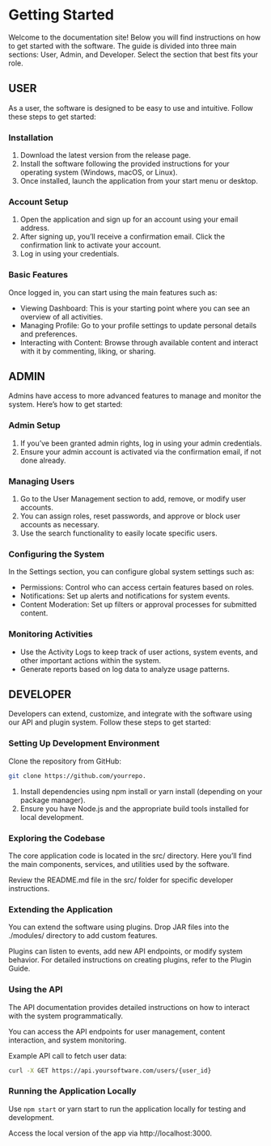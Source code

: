 # Getting Started
Welcome to the documentation site! Below you will find instructions on how to get started with the software. The guide is divided into three main sections: User, Admin, and Developer. Select the section that best fits your role.

## USER
As a user, the software is designed to be easy to use and intuitive. Follow these steps to get started:

### Installation
1. Download the latest version from the release page.
2. Install the software following the provided instructions for your operating system (Windows, macOS, or Linux).
3. Once installed, launch the application from your start menu or desktop.

### Account Setup
1. Open the application and sign up for an account using your email address.
2. After signing up, you’ll receive a confirmation email. Click the confirmation link to activate your account.
2. Log in using your credentials.

### Basic Features

Once logged in, you can start using the main features such as:
- Viewing Dashboard: This is your starting point where you can see an overview of all activities.
- Managing Profile: Go to your profile settings to update personal details and preferences.
- Interacting with Content: Browse through available content and interact with it by commenting, liking, or sharing.

## ADMIN
Admins have access to more advanced features to manage and monitor the system. Here’s how to get started:

### Admin Setup
1. If you’ve been granted admin rights, log in using your admin credentials.
2. Ensure your admin account is activated via the confirmation email, if not done already.

### Managing Users
1. Go to the User Management section to add, remove, or modify user accounts.
2. You can assign roles, reset passwords, and approve or block user accounts as necessary.
3. Use the search functionality to easily locate specific users.

### Configuring the System
In the Settings section, you can configure global system settings such as:

- Permissions: Control who can access certain features based on roles.
- Notifications: Set up alerts and notifications for system events.
- Content Moderation: Set up filters or approval processes for submitted content.

### Monitoring Activities
- Use the Activity Logs to keep track of user actions, system events, and other important actions within the system.
- Generate reports based on log data to analyze usage patterns.

## DEVELOPER
Developers can extend, customize, and integrate with the software using our API and plugin system. Follow these steps to get started:

### Setting Up Development Environment
Clone the repository from GitHub: 
```bash
git clone https://github.com/yourrepo.
```

1. Install dependencies using npm install or yarn install (depending on your package manager).
2. Ensure you have Node.js and the appropriate build tools installed for local development.

### Exploring the Codebase

The core application code is located in the src/ directory. Here you’ll find the main components, services, and utilities used by the software.

Review the README.md file in the src/ folder for specific developer instructions.

### Extending the Application

You can extend the software using plugins. Drop JAR files into the ./modules/ directory to add custom features.

Plugins can listen to events, add new API endpoints, or modify system behavior. For detailed instructions on creating plugins, refer to the Plugin Guide.

### Using the API

The API documentation provides detailed instructions on how to interact with the system programmatically.

You can access the API endpoints for user management, content interaction, and system monitoring.

Example API call to fetch user data:

```bash
curl -X GET https://api.yoursoftware.com/users/{user_id}
```
### Running the Application Locally

Use `npm start` or yarn start to run the application locally for testing and development.

Access the local version of the app via http://localhost:3000.
